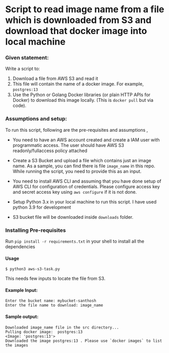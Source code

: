 
# Script to read image name from a file which is downloaded from S3 and download that docker image into local machine

### Given statement:

Write a script to:
1. Download a file from AWS S3 and read it
2. This file will contain the name of a docker image.  For example, `postgres:13`
3. Use the Python or Golang Docker libraries (or plain HTTP APIs for Docker) to download this image locally. (This is `docker pull` but via code).

### Assumptions and setup:

To run this script, following are the pre-requisites and assumptions ,
- You need to have an AWS account created and create a IAM user with programmatic access. The user should have AWS S3 readonly/fullaccess policy attached
- Create a S3 Bucket and upload a file which contains just an image name. As a sample, you can find there is file `image_name` in this repo. While running the script, you need to provide this as an input.

- You need to install AWS CLI and assuming that you have done setup of AWS CLI for configuration of credentials. Please configure access key and secret access key using `aws configure` if it is not done.

- Setup Python 3.x in your local machine to run this script. I have used python 3.9 for development

- S3 bucket file will be downloaded inside `downloads` folder.


### Installing Pre-requisites

Run `pip install -r requirements.txt` in your shell to install all the dependencies


#### Usage

```
$ python3 aws-s3-task.py
```

This needs few inputs to locate the file from S3.

#### Example Input:
```
Enter the bucket name: mybucket-santhosh
Enter the file name to download: image_name
```

#### Sample output:
```
Downloaded image_name file in the src directory...
Pulling docker image:  postgres:13
<Image: 'postgres:13'>
Downloaded the image postgres:13 . Please use `docker images` to list the images
```
